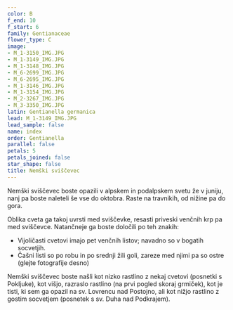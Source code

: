 ```yaml
---
color: B
f_end: 10
f_start: 6
family: Gentianaceae
flower_type: C
image:
- M_1-3150_IMG.JPG
- M_1-3149_IMG.JPG
- M_1-3148_IMG.JPG
- M_6-2699_IMG.JPG
- M_6-2695_IMG.JPG
- M_1-3146_IMG.JPG
- M_1-3154_IMG.JPG
- M_2-3267_IMG.JPG
- M_3-3350_IMG.JPG
latin: Gentianella germanica
lead: M_1-3149_IMG.JPG
lead_sample: false
name: index
order: Gentianella
parallel: false
petals: 5
petals_joined: false
star_shape: false
title: Nemški sviščevec
---
```

Nemški sviščevec boste opazili v alpskem in podalpskem svetu že v juniju, nanj pa boste naleteli še vse do oktobra. Raste na travnikih, od nižine pa do gora.

Oblika cveta ga takoj uvrsti med sviščevke, resasti priveski venčnih krp pa med sviščevce. Natančneje ga boste določili po teh znakih:

-   Vijoličasti cvetovi imajo pet venčnih listov; navadno so v bogatih socvetjih.
-   Čašni listi so po robu in po srednji žili goli, zareze med njimi pa so ostre (glejte fotografije desno)

Nemški sviščevec boste našli kot nizko rastlino z nekaj cvetovi (posnetki s Pokljuke), kot višjo, razraslo rastlino (na prvi pogled skoraj grmiček), kot je tisti, ki sem ga opazil na sv. Lovrencu nad Postojno, ali kot nižjo rastlino z gostim socvetjem (posnetek s sv. Duha nad Podkrajem).
